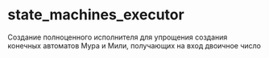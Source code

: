 # state_machines_executor
Создание полноценного исполнителя для упрощения создания конечных автоматов Мура и Мили, получающих на вход двоичное число
